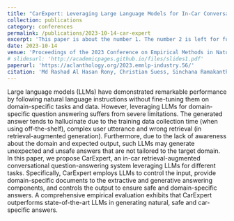 ```yaml
---
title: "CarExpert: Leveraging Large Language Models for In-Car Conversational Question Answering"
collection: publications
category: conferences
permalink: /publications/2023-10-14-car-expert
excerpt: 'This paper is about the number 1. The number 2 is left for future work.'
date: 2023-10-14
venue: 'Proceedings of the 2023 Conference on Empirical Methods in Natural Language Processing: Industry Track'
# slidesurl: 'http://academicpages.github.io/files/slides1.pdf'
paperurl: 'https://aclanthology.org/2023.emnlp-industry.56/'
citation: 'Md Rashad Al Hasan Rony, Christian Suess, Sinchana Ramakanth Bhat, Viju Sudhi, Julia Schneider, Maximilian Vogel, Roman Teucher, Ken Friedl, and Soumya Sahoo. 2023. CarExpert: Leveraging Large Language Models for In-Car Conversational Question Answering. In Proceedings of the 2023 Conference on Empirical Methods in Natural Language Processing: Industry Track, pages 586–604, Singapore. Association for Computational Linguistics.'
---
```


Large language models (LLMs) have demonstrated remarkable performance by following natural language instructions without fine-tuning them on domain-specific tasks and data. However, leveraging LLMs for domain-specific question answering suffers from severe limitations. The generated answer tends to hallucinate due to the training data collection time (when using off-the-shelf), complex user utterance and wrong retrieval (in retrieval-augmented generation). Furthermore, due to the lack of awareness about the domain and expected output, such LLMs may generate unexpected and unsafe answers that are not tailored to the target domain. In this paper, we propose CarExpert, an in-car retrieval-augmented conversational question-answering system leveraging LLMs for different tasks. Specifically, CarExpert employs LLMs to control the input, provide domain-specific documents to the extractive and generative answering components, and controls the output to ensure safe and domain-specific answers. A comprehensive empirical evaluation exhibits that CarExpert outperforms state-of-the-art LLMs in generating natural, safe and car-specific answers.
